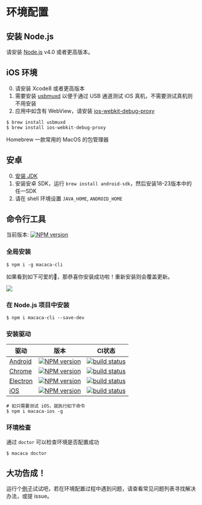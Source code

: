 # 环境配置

## 安装 Node.js

请安装 [Node.js](https://nodejs.org/) v4.0 或者更高版本。

## iOS 环境

0. 请安装 Xcode8 或者更高版本
0. 需要安装 [usbmuxd](//github.com/libimobiledevice/usbmuxd) 以便于通过 USB 通道测试 iOS 真机，不需要测试真机则不用安装
0. 应用中如含有 WebView，请安装 [ios-webkit-debug-proxy](//github.com/google/ios-webkit-debug-proxy)

```shell
$ brew install usbmuxd
$ brew install ios-webkit-debug-proxy
```

Homebrew 一款常用的 MacOS 的包管理器

## 安卓

0. [安装 JDK](http://www.oracle.com/technetwork/java/javase/downloads/jdk8-downloads-2133151.html)
0. 安装安卓 SDK，运行 `brew install android-sdk`，然后安装18-23版本中的任一SDK
0. 请在 shell 环境设置 `JAVA_HOME`, `ANDROID_HOME`

## 命令行工具

当前版本: [![NPM version][npm-image]][npm-url]

[npm-image]: https://img.shields.io/npm/v/macaca-cli.svg?style=flat-square
[npm-url]: https://npmjs.org/package/macaca-cli

### 全局安装

```shell
$ npm i -g macaca-cli
```

如果看到如下可爱的🐒，那恭喜你安装成功啦！重新安装则会覆盖更新。

![](https://os.alipayobjects.com/rmsportal/zSmLbyWUarTabaP.png)

### 在 Node.js 项目中安装

```shell
$ npm i macaca-cli --save-dev
```

### 安装驱动

| 驱动       | 版本                                     | CI状态    |
| ---------- | ---------------------------------------- | --------- |
| [Android](//github.com/macacajs/macaca-android)     | [![NPM version][npm-image-0]][npm-url-0] | [![build status][travis-image-0]][travis-url-0]          |
| [Chrome](//github.com/macacajs/macaca-chrome)       | [![NPM version][npm-image-1]][npm-url-1] | [![build status][travis-image-1]][travis-url-1]          |
| [Electron](//github.com/macacajs/macaca-electron)   | [![NPM version][npm-image-2]][npm-url-2] | [![build status][travis-image-2]][travis-url-2]          |
| [iOS](//github.com/macacajs/macaca-ios)             | [![NPM version][npm-image-3]][npm-url-3] | [![build status][travis-image-3]][travis-url-3]          |

[npm-image-0]: https://img.shields.io/npm/v/macaca-android.svg?style=flat-square
[npm-url-0]: https://npmjs.org/package/macaca-android
[npm-image-1]: https://img.shields.io/npm/v/macaca-chrome.svg?style=flat-square
[npm-url-1]: https://npmjs.org/package/macaca-chrome
[npm-image-2]: https://img.shields.io/npm/v/macaca-electron.svg?style=flat-square
[npm-url-2]: https://npmjs.org/package/macaca-electron
[npm-image-3]: https://img.shields.io/npm/v/macaca-ios.svg?style=flat-square
[npm-url-3]: https://npmjs.org/package/macaca-ios

[travis-image-0]: https://img.shields.io/travis/macacajs/macaca-android.svg?style=flat-square
[travis-url-0]: https://travis-ci.org/macacajs/macaca-android
[travis-image-1]: https://img.shields.io/travis/macacajs/macaca-chrome.svg?style=flat-square
[travis-url-1]: https://travis-ci.org/macacajs/macaca-chrome
[travis-image-2]: https://img.shields.io/travis/macacajs/macaca-electron.svg?style=flat-square
[travis-url-2]: https://travis-ci.org/macacajs/macaca-electron
[travis-image-3]: https://img.shields.io/travis/macacajs/macaca-ios.svg?style=flat-square
[travis-url-3]: https://travis-ci.org/macacajs/macaca-ios

```shell
# 如只需要测试 iOS，就执行如下命令
$ npm i macaca-ios -g
```

### 环境检查

通过 `doctor` 可以检查环境是否配置成功

```shell
$ macaca doctor
```

## 大功告成！

运行个[例子](./getting-started.html)试试吧，若在环境配置过程中遇到问题，请查看常见问题列表寻找解决办法，或提
issue。

